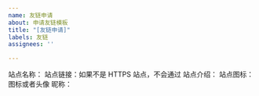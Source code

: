 ```yaml
---
name: 友链申请
about: 申请友链模板
title: "[友链申请]"
labels: 友链
assignees: ''

---
```


站点名称：
站点链接：如果不是 HTTPS 站点，不会通过
站点介绍：
站点图标：图标或者头像
昵称：